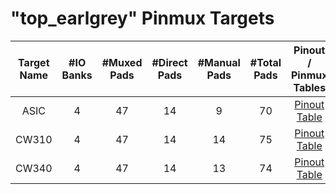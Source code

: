 # "top_earlgrey" Pinmux Targets
<!--
DO NOT EDIT THIS FILE DIRECTLY.
It has been generated with the following command:
util/topgen.py -t hw/top_earlgrey/data/top_earlgrey.hjson -o hw/top_earlgrey/
-->
|  Target Name  |  #IO Banks  |  #Muxed Pads  |  #Direct Pads  |  #Manual Pads  |  #Total Pads  |      Pinout / Pinmux Tables       |
|:-------------:|:-----------:|:-------------:|:--------------:|:--------------:|:-------------:|:---------------------------------:|
|     ASIC      |      4      |      47       |       14       |       9        |      70       | [Pinout Table](./pinout_asic.md)  |
|     CW310     |      4      |      47       |       14       |       14       |      75       | [Pinout Table](./pinout_cw310.md) |
|     CW340     |      4      |      47       |       14       |       13       |      74       | [Pinout Table](./pinout_cw340.md) |
